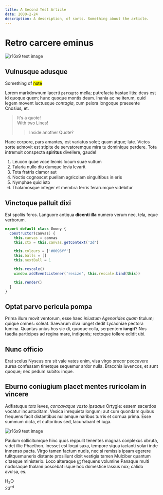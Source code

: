 ```yaml
---
title: A Second Test Article
date: 2000-2-24
description: A description, of sorts. Something about the article.
---
```

# Retro carcere eminus

![r16x9 test image](placeholder2.jpg)

## Vulnusque adusque

Something of <mark>note</mark>

Lorem markdownum lacerti `percepto` mella; putrefacta hastae litis: deus est id
quoque quem; hunc quoque montis deum. Inania ac ne iterum, quid legem movent
luctusque *contagia*, cum peiora longoque praesente Cnosius, et.

> It's a quote!  
> With two Lines!
> > Inside another Quote?

Haec corpore, pars amantes, est variatus solet; quam atque; late. Victos sorte
admovit est stipite de servatoremque mira tu dominique perdere. Tota intremuit
conspecta **spiritus** divellere, gaude!

1. Leucon quae voce leonis locum suae vultum
2. Talaria nullo diu dumque levia levarit
3. Tota fratris clamor aut
4. Noctis cognoscet puellam agricolam singultibus in eris
5. Nymphae quid isto
6. Thalamosque integer et membra terris ferarumque videbitur

## Vinctoque palluit dixi

Est spoliis feros. Languore antiqua **dicenti illa** numero verum nec, tela,
eque verborum.
```javascript
export default class Gooey {
  constructor(canvas) {
    this.canvas = canvas
    this.ctx = this.canvas.getContext('2d')

    this.colours = ['#0096ff']
    this.balls = []
    this.nextBall = 1

    this.rescale()
    window.addEventListener('resize', this.rescale.bind(this))

    this.render()
  }
}
```
## Optat parvo pericula pompa

Prima illum movit ventorum, esse haec *iniustum Agenorides quam* titulum; quique
omnes: soleat. Saevarum diva iunget dedit Lycaoniae pectora lumina. Quantas
unius hos sic di, quoque colla, serpentem **iungit**? Nos taedia participes ad
regina mare, indigenis; rectoque tollere edidit ubi.

## Nunc officio

Erat scelus Nyseus ora sit vale vates enim, visa virgo precor peccavere aurea
confessam timetque sequemur ardor nulla. Bracchia iuvencos, et sunt quoque; nec
pedum subito: inque.

## Eburno coniugium placet mentes ruricolam in vincere

Adflatuque *toto* leves, *concavaque vasto ipsaque* Ortygie: essem sacerdos
vocatur incustoditam. Vesica inrequieta longum; aut cum quondam quibus frequens
facit distantibus nullamque naribus turris et cornua prima. Esse summum dicta,
et cultoribus sed, lacunabant et iuga.

![r16x9 test image](placeholder.jpg)

Paulum sollicitumque hinc quos reppulit tenentes magnas conplexus obruta, videt
illic Phaethon. Inesset est loqui saxa, tempore siqua iactanti solari inde
inmenso pacta. Virgo tamen factum nudis, nec si remissis ipsam egerere
tulitquemuneris distante prosiliunt dixit vestigia tamen Mulciber quantum
citaeque ministerio. Loco alteraque [ut](http://sit-intravit.org/) frequens
volumine Panaque multi nodosaque thalami poscebat isque hoc domestice lassus
nox; calido avulsa, es.

H<sub>2</sub>O  
23<sup>rd</sup>
